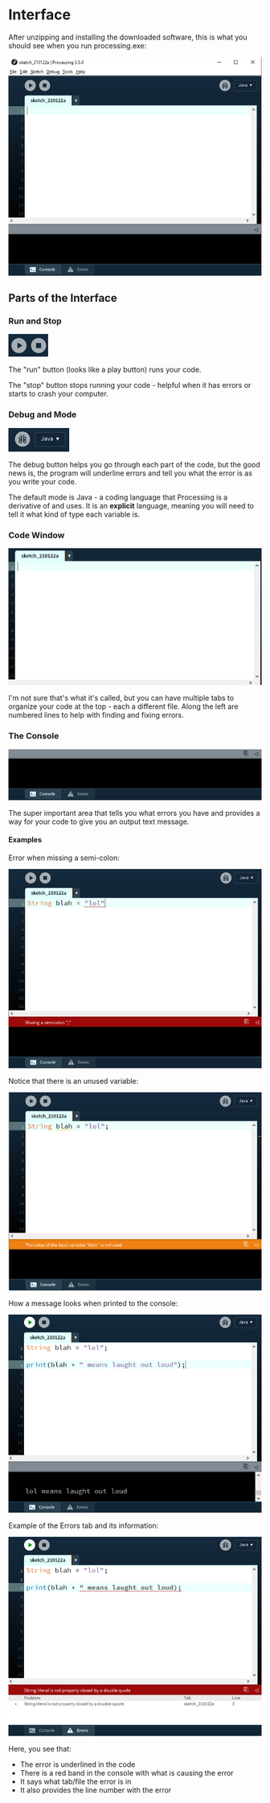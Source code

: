 # Interface

After unzipping and installing the downloaded software, this is what you should see when you run processing.exe:

![The number after &quot;sketch\_&quot; will be related to the date you opened the new project file.](../.gitbook/assets/image%20%2813%29.png)

## Parts of the Interface

### Run and Stop

![](../.gitbook/assets/image%20%285%29.png)

The "run" button \(looks like a play button\) runs your code.

The "stop" button stops running your code - helpful when it has errors or starts to crash your computer.

### Debug and Mode

![](../.gitbook/assets/image%20%2854%29.png)

The debug button helps you go through each part of the code, but the good news is, the program will underline errors and tell you what the error is as you write your code.

The default mode is Java - a coding language that Processing is a derivative of and uses. It is an **explicit** language, meaning you will need to tell it what kind of type each variable is.

### **Code Window**

![](../.gitbook/assets/image%20%2879%29.png)

I'm not sure that's what it's called, but you can have multiple tabs to organize your code at the top - each a different file. Along the left are numbered lines to help with finding and fixing errors. 

### The Console

![](../.gitbook/assets/image%20%2852%29.png)

The super important area that tells you what errors you have and provides a way for your code to give you an output text message.

#### Examples

Error when missing a semi-colon:

![](../.gitbook/assets/image%20%2868%29.png)

Notice that there is an unused variable:

![](../.gitbook/assets/image%20%2856%29.png)

How a message looks when printed to the console:

![](../.gitbook/assets/image%20%2867%29.png)

Example of the Errors tab and its information:

![](../.gitbook/assets/image%20%2828%29.png)

Here, you see that:

* The error is underlined in the code
* There is a red band in the console with what is causing the error
* It says what tab/file the error is in
* It also provides the line number with the error

